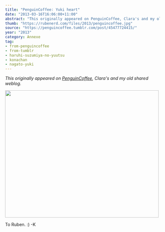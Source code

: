 ```yaml
---
title: "PenguinCoffee: Yuki heart"
date: "2013-03-16T16:06:00+11:00"
abstract: "This originally appeared on PenguinCoffee, Clara's and my old shared weblog."
thumb: "https://rubenerd.com/files/2013/penguincoffee.jpg"
source: "https://penguincoffee.tumblr.com/post/45477724415/"
year: "2013"
category: Annexe
tag:
- from-penguincoffee
- from-tumblr
- haruhi-suzumiya-no-yuutsu
- konachan
- nagato-yuki
---
```

*This originally appeared on [PenguinCoffee](https://rubenerd.com/tag/from-penguincoffee/), Clara's and my old shared weblog.*

<img src="https://rubenerd.com/files/museum/penguincoffee-45477724415@1x.jpg" alt="" style="width:500px; height:415px;" srcset="https://rubenerd.com/files/museum/penguincoffee-45477724415@1x.jpg 1x, https://rubenerd.com/files/museum/penguincoffee-45477724415@2x.jpg 2x" />

To Ruben. :) -K 

